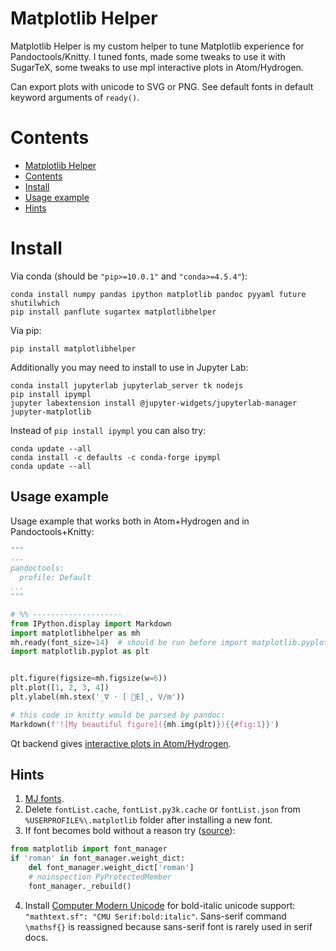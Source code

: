 # Matplotlib Helper

Matplotlib Helper is my custom helper to tune Matplotlib experience for Pandoctools/Knitty. I tuned fonts, made some tweaks to use it with SugarTeX, some tweaks to use mpl interactive plots in Atom/Hydrogen.

Can export plots with unicode to SVG or PNG. See default fonts in default keyword arguments of `ready()`.


# Contents

* [Matplotlib Helper](#matplotlib-helper)
* [Contents](#contents)
* [Install](#install)
* [Usage example](#usage-example)
* [Hints](#hints)


# Install

Via conda (should be `"pip>=10.0.1"` and `"conda>=4.5.4"`):

```
conda install numpy pandas ipython matplotlib pandoc pyyaml future shutilwhich
pip install panflute sugartex matplotlibhelper
```

Via pip:

```
pip install matplotlibhelper
```


Additionally you may need to install to use in Jupyter Lab:

```
conda install jupyterlab jupyterlab_server tk nodejs
pip install ipympl
jupyter labextension install @jupyter-widgets/jupyterlab-manager jupyter-matplotlib
```
Instead of `pip install ipympl` you can also try:
```
conda update --all
conda install -c defaults -c conda-forge ipympl
conda update --all
```


## Usage example

Usage example that works both in Atom+Hydrogen and in Pandoctools+Knitty:

```py
"""
---
pandoctools:
  profile: Default
...
"""

# %% --------------------
from IPython.display import Markdown
import matplotlibhelper as mh
mh.ready(font_size=14)  # should be run before import matplotlib.pyplot
import matplotlib.pyplot as plt


plt.figure(figsize=mh.figsize(w=6))
plt.plot([1, 2, 3, 4])
plt.ylabel(mh.stex('ˎ∇ ⋅ [ ⃗E]ˎ, V/m'))

# this code in knitty would be parsed by pandoc:
Markdown(f'![My beautiful figure]({mh.img(plt)}){{#fig:1}}')
```

Qt backend gives [interactive plots in Atom/Hydrogen](https://nteract.gitbooks.io/hydrogen/docs/Usage/Examples.html#interactive-plots-using-matplotlib).


## Hints

1. [MJ fonts](https://github.com/kiwi0fruit/open-fonts/tree/master/Fonts/MJ/oft).
2. Delete `fontList.cache`, `fontList.py3k.cache` or `fontList.json` from `%USERPROFILE%\.matplotlib` folder after installing a new font.
3. If font becomes bold without a reason try ([source](https://github.com/matplotlib/matplotlib/issues/5574)):

```py
from matplotlib import font_manager
if 'roman' in font_manager.weight_dict:
    del font_manager.weight_dict['roman']
    # noinspection PyProtectedMember
    font_manager._rebuild()
```

4. Install [Computer Modern Unicode](https://sourceforge.net/projects/cm-unicode/) for bold-italic unicode support: `"mathtext.sf": "CMU Serif:bold:italic"`. Sans-serif command `\mathsf{}` is reassigned because sans-serif font is rarely used in serif docs.
